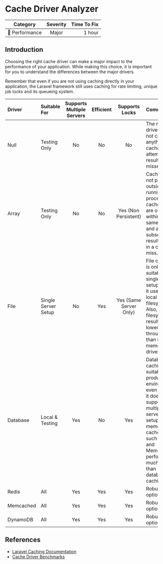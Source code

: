 # Cache Driver Analyzer

| Category       | Severity   | Time To Fix  |
| -------------  |:----------:| ------------:|
| :rocket: Performance | Major | 1 hour       |

## Introduction

Choosing the right cache driver can make a major impact to the performance of your application. While making this choice, it is important for you to understand the differences between the major drivers.

Remember that even if you are not using caching directly in your application, the Laravel framework still uses caching for rate limiting, unique job locks and its queueing system.

| Driver    | Suitable For | Supports Multiple Servers  | Efficient  | Supports Locks | Comments |
| :-------- | :----------- | :-------------------------:|:----------:|:---------------:|:---------|
| Null      | Testing Only | No                         | No         | No             |  The null driver does not cache anything. All cache read attempts result in misses.    |
| Array     | Testing Only | No                         | No         | Yes (Non Persistent) |  Caches are not persisted outside the running PHP process. So, cache writes are only valid within the same request, and a subsequent result results in a cache miss.    |
| File      | Single Server Setup | No                  | Yes        | Yes (Same Server Only) |  File caching is only suitable for single server setups since it uses the local filesystem. Also, filesystem IO results in a lower throughput than in-memory drivers. |
| Database  | Local & Testing | Yes                     | No         | Yes            |  Database caching is not suitable for production environments, even though it does support multiple server setups. In-memory cache drivers such as Redis and Memcached perform much better than database caching. |
| Redis     | All          | Yes                        | Yes        | Yes            |  Robust option. |
| Memcached | All          | Yes                        | Yes        | Yes            |  Robust option. |
| DynamoDB  | All          | Yes                        | Yes        | Yes            |  Robust option. |

## References

- [Laravel Caching Documentation](https://laravel.com/docs/cache#configuration)
- [Cache Driver Benchmarks](https://www.georgebuckingham.com/laravel-cache-driver-performance/)
